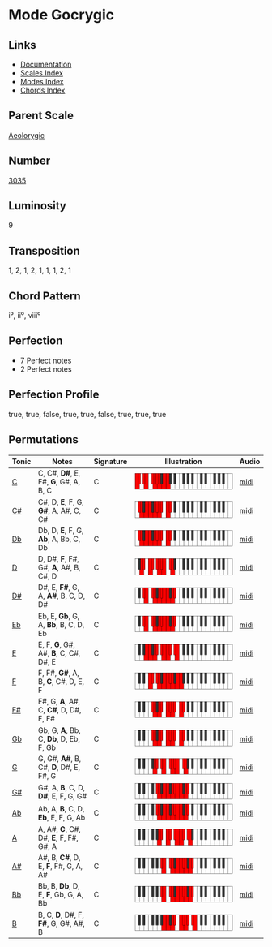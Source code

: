 # Mode Gocrygic

## Links

- [Documentation](README.md)
- [Scales Index](Scales.md)
- [Modes Index](Modes.md)
- [Chords Index](Chords.md)

## Parent Scale

[Aeolorygic](ScaleAeolorygic.md)

## Number

[3035](https://ianring.com/musictheory/scales/3035)

## Luminosity

9

## Transposition

1, 2, 1, 2, 1, 1, 1, 2, 1

## Chord Pattern

i⁰, ii⁰, viii⁰

## Perfection

- 7 Perfect notes
- 2 Perfect notes

## Perfection Profile

true, true, false, true, true, false, true, true, true

## Permutations

| Tonic | Notes | Signature | Illustration | Audio |
|-------|-------|-----------|--------------|-------|
| [C](ModeCNaturalGocrygic.md) | C, C#, **D#**, E, F#, **G**, G#, A, B, C | C | ![CNaturalGocrygic](ModeCNaturalGocrygic.png) | [midi](https://github.com/edipermadi/music/blob/main/docs/ModeCNaturalGocrygic.mid?raw=true) |
| [C#](ModeCSharpGocrygic.md) | C#, D, **E**, F, G, **G#**, A, A#, C, C# | C | ![CSharpGocrygic](ModeCSharpGocrygic.png) | [midi](https://github.com/edipermadi/music/blob/main/docs/ModeCSharpGocrygic.mid?raw=true) |
| [Db](ModeDFlatGocrygic.md) | Db, D, **E**, F, G, **Ab**, A, Bb, C, Db | C | ![DFlatGocrygic](ModeDFlatGocrygic.png) | [midi](https://github.com/edipermadi/music/blob/main/docs/ModeDFlatGocrygic.mid?raw=true) |
| [D](ModeDNaturalGocrygic.md) | D, D#, **F**, F#, G#, **A**, A#, B, C#, D | C | ![DNaturalGocrygic](ModeDNaturalGocrygic.png) | [midi](https://github.com/edipermadi/music/blob/main/docs/ModeDNaturalGocrygic.mid?raw=true) |
| [D#](ModeDSharpGocrygic.md) | D#, E, **F#**, G, A, **A#**, B, C, D, D# | C | ![DSharpGocrygic](ModeDSharpGocrygic.png) | [midi](https://github.com/edipermadi/music/blob/main/docs/ModeDSharpGocrygic.mid?raw=true) |
| [Eb](ModeEFlatGocrygic.md) | Eb, E, **Gb**, G, A, **Bb**, B, C, D, Eb | C | ![EFlatGocrygic](ModeEFlatGocrygic.png) | [midi](https://github.com/edipermadi/music/blob/main/docs/ModeEFlatGocrygic.mid?raw=true) |
| [E](ModeENaturalGocrygic.md) | E, F, **G**, G#, A#, **B**, C, C#, D#, E | C | ![ENaturalGocrygic](ModeENaturalGocrygic.png) | [midi](https://github.com/edipermadi/music/blob/main/docs/ModeENaturalGocrygic.mid?raw=true) |
| [F](ModeFNaturalGocrygic.md) | F, F#, **G#**, A, B, **C**, C#, D, E, F | C | ![FNaturalGocrygic](ModeFNaturalGocrygic.png) | [midi](https://github.com/edipermadi/music/blob/main/docs/ModeFNaturalGocrygic.mid?raw=true) |
| [F#](ModeFSharpGocrygic.md) | F#, G, **A**, A#, C, **C#**, D, D#, F, F# | C | ![FSharpGocrygic](ModeFSharpGocrygic.png) | [midi](https://github.com/edipermadi/music/blob/main/docs/ModeFSharpGocrygic.mid?raw=true) |
| [Gb](ModeGFlatGocrygic.md) | Gb, G, **A**, Bb, C, **Db**, D, Eb, F, Gb | C | ![GFlatGocrygic](ModeGFlatGocrygic.png) | [midi](https://github.com/edipermadi/music/blob/main/docs/ModeGFlatGocrygic.mid?raw=true) |
| [G](ModeGNaturalGocrygic.md) | G, G#, **A#**, B, C#, **D**, D#, E, F#, G | C | ![GNaturalGocrygic](ModeGNaturalGocrygic.png) | [midi](https://github.com/edipermadi/music/blob/main/docs/ModeGNaturalGocrygic.mid?raw=true) |
| [G#](ModeGSharpGocrygic.md) | G#, A, **B**, C, D, **D#**, E, F, G, G# | C | ![GSharpGocrygic](ModeGSharpGocrygic.png) | [midi](https://github.com/edipermadi/music/blob/main/docs/ModeGSharpGocrygic.mid?raw=true) |
| [Ab](ModeAFlatGocrygic.md) | Ab, A, **B**, C, D, **Eb**, E, F, G, Ab | C | ![AFlatGocrygic](ModeAFlatGocrygic.png) | [midi](https://github.com/edipermadi/music/blob/main/docs/ModeAFlatGocrygic.mid?raw=true) |
| [A](ModeANaturalGocrygic.md) | A, A#, **C**, C#, D#, **E**, F, F#, G#, A | C | ![ANaturalGocrygic](ModeANaturalGocrygic.png) | [midi](https://github.com/edipermadi/music/blob/main/docs/ModeANaturalGocrygic.mid?raw=true) |
| [A#](ModeASharpGocrygic.md) | A#, B, **C#**, D, E, **F**, F#, G, A, A# | C | ![ASharpGocrygic](ModeASharpGocrygic.png) | [midi](https://github.com/edipermadi/music/blob/main/docs/ModeASharpGocrygic.mid?raw=true) |
| [Bb](ModeBFlatGocrygic.md) | Bb, B, **Db**, D, E, **F**, Gb, G, A, Bb | C | ![BFlatGocrygic](ModeBFlatGocrygic.png) | [midi](https://github.com/edipermadi/music/blob/main/docs/ModeBFlatGocrygic.mid?raw=true) |
| [B](ModeBNaturalGocrygic.md) | B, C, **D**, D#, F, **F#**, G, G#, A#, B | C | ![BNaturalGocrygic](ModeBNaturalGocrygic.png) | [midi](https://github.com/edipermadi/music/blob/main/docs/ModeBNaturalGocrygic.mid?raw=true) |
